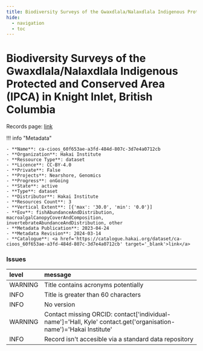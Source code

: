 ```yaml
---
title: Biodiversity Surveys of the Gwaxdlala/Nalaxdlala Indigenous Protected and Conserved Area (IPCA) in Knight Inlet, British Columbia
hide:
  - navigation
  - toc
---
```


# Biodiversity Surveys of the Gwaxdlala/Nalaxdlala Indigenous Protected and Conserved Area (IPCA) in Knight Inlet, British Columbia

Records page: <a href='https://catalogue.hakai.org/dataset/ca-cioos_60f653ae-a3fd-484d-807c-3d7e4a0712cb' target='_blank'>link</a>

<div id='map'></div>

!!! info "Metadata"
    
    - **Name**: ca-cioos_60f653ae-a3fd-484d-807c-3d7e4a0712cb 
    - **Organization**: Hakai Institute 
    - **Ressource Type**: dataset 
    - **Licence**: CC-BY-4.0 
    - **Private**: False 
    - **Projects**: Nearshore, Genomics 
    - **Progress**: onGoing 
    - **State**: active 
    - **Type**: dataset 
    - **Distributor**: Hakai Institute 
    - **Resources Count**: 3 
    - **Vertical Extent**: [{'max': '30.0', 'min': '0.0'}] 
    - **Eov**: fishAbundanceAndDistribution, macroalgalCanopyCoverAndComposition, invertebrateAbundanceAndDistribution, other 
    - **Metadata Publication**: 2023-04-24 
    - **Metadata Revision**: 2024-03-14 
    - **Catalogue**: <a href='https://catalogue.hakai.org/dataset/ca-cioos_60f653ae-a3fd-484d-807c-3d7e4a0712cb' target='_blank'>link</a> 

### Issues

| level   | message                                                                                                           |
|:--------|:------------------------------------------------------------------------------------------------------------------|
| WARNING | Title contains acronyms potentially                                                                               |
| INFO    | Title is greater than 60 characters                                                                               |
| INFO    | No version                                                                                                        |
| WARNING | Contact missing ORCID: contact['individual-name']='Hall, Kyle' contact.get('organisation-name')='Hakai Institute' |
| INFO    | Record isn't accesible via a standard data repository                                                             |

<script>
   document.addEventListener("DOMContentLoaded", function() {
    var map = L.map('map').setView([51.505, -125.09], 5);
    L.tileLayer('https://tile.openstreetmap.org/{z}/{x}/{y}.png', {
        maxZoom: 19,
        attribution: '&copy; <a href="http://www.openstreetmap.org/copyright">OpenStreetMap</a>'
    }).addTo(map);
    var geojsonFeature = {
        "type": "Feature",
        "properties": {
            "name" : "Biodiversity Surveys of the Gwaxdlala/Nalaxdlala Indigenous Protected and Conserved Area (IPCA) in Knight Inlet, British Columbia"
        },
        "geometry": {'type': 'Polygon', 'coordinates': [[[-126.1, 50.65], [-125.7, 50.65], [-125.7, 50.71], [-126.1, 50.71], [-126.1, 50.65]]]}
    }
    L.geoJSON(geojsonFeature).addTo(map);
   })
</script>